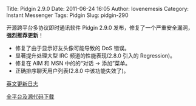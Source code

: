 Title: Pidgin 2.9.0
Date: 2011-06-24 16:05
Author: lovenemesis
Category: Instant Messenger
Tags: Pidgin
Slug: pidgin-290

开源跨平台多协议即时通讯软件 Pidgin 2.9.0
发布，修复了一个严重安全漏洞，**强烈推荐更新**！

-   修复了由于显示好友头像可能导致的 DoS 错误。
-   显著提升处理大型 IRC 频道的性能表现(2.8.0 引入的 Regression)。
-   修复在 AIM 和 MSN 中的的“对话 -> 添加”菜单。
-   正确排序聊天用户列表(2.8.0 中该功能失效了)。

[英文更新日志](http://developer.pidgin.im/wiki/ChangeLog)

[全平台及源代码下载](http://pidgin.im/download)
